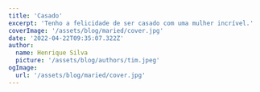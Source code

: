 ```yaml
---
title: 'Casado'
excerpt: 'Tenho a felicidade de ser casado com uma mulher incrível.'
coverImage: '/assets/blog/maried/cover.jpg'
date: '2022-04-22T09:35:07.322Z'
author:
  name: Henrique Silva
  picture: '/assets/blog/authors/tim.jpeg'
ogImage:
  url: '/assets/blog/maried/cover.jpg'
---
```

